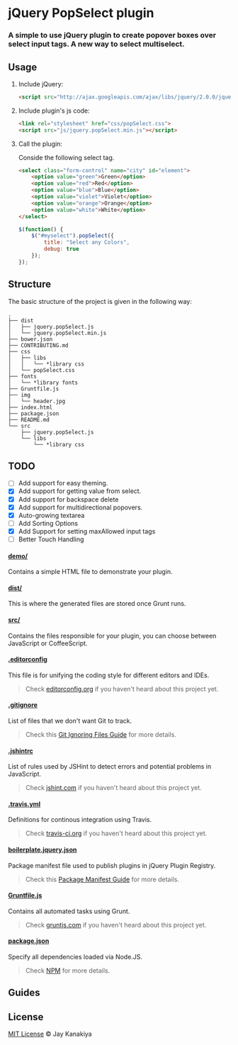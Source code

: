 # jQuery PopSelect plugin

### A simple to use jQuery plugin to create popover boxes over select input tags. A new way to select multiselect.



## Usage

1. Include jQuery:

	```html
	<script src="http://ajax.googleapis.com/ajax/libs/jquery/2.0.0/jquery.min.js"></script>
	```

2. Include plugin's js code:

	```html
	<link rel="stylesheet" href="css/popSelect.css">
	<script src="js/jquery.popSelect.min.js"></script>
	```

3. Call the plugin:

	Conside the following select tag.

	```html
	<select class="form-control" name="city" id="element">
		<option value="green">Green</option>
		<option value="red">Red</option>
		<option value="blue">Blue</option>
		<option value="violet">Violet</option>
		<option value="orange">Orange</option>
		<option value="white">White</option>
	</select>
	```

	```javascript
	$(function() {
		$("#myselect").popSelect({
			title: "Select any Colors",
			debug: true
		});
	});
	```

## Structure

The basic structure of the project is given in the following way:

```
.
├── dist
│   ├── jquery.popSelect.js
│   └── jquery.popSelect.min.js
├── bower.json
├── CONTRIBUTING.md
├── css
│   ├── libs
│   │   └── *library css
│   └── popSelect.css
├── fonts
│   └── *library fonts
├── Gruntfile.js
├── img
│   └── header.jpg
├── index.html
├── package.json
├── README.md
└── src
    ├── jquery.popSelect.js
    └── libs
        └── *library css
```

## TODO

- [ ] Add support for easy theming.
- [x] Add support for getting value from select.
- [x] Add support for backspace delete
- [x] Add support for multidirectional popovers.
- [x] Auto-growing textarea
- [ ] Add Sorting Options
- [x] Add Support for setting maxAllowed input tags
- [ ] Better Touch Handling

#### [demo/](https://github.com/jquery-boilerplate/boilerplate/tree/master/demo)

Contains a simple HTML file to demonstrate your plugin.

#### [dist/](https://github.com/jquery-boilerplate/boilerplate/tree/master/dist)

This is where the generated files are stored once Grunt runs.

#### [src/](https://github.com/jquery-boilerplate/boilerplate/tree/master/src)

Contains the files responsible for your plugin, you can choose between JavaScript or CoffeeScript.

#### [.editorconfig](https://github.com/jquery-boilerplate/boilerplate/tree/master/.editorconfig)

This file is for unifying the coding style for different editors and IDEs.

> Check [editorconfig.org](http://editorconfig.org) if you haven't heard about this project yet.

#### [.gitignore](https://github.com/jquery-boilerplate/boilerplate/tree/master/.gitignore)

List of files that we don't want Git to track.

> Check this [Git Ignoring Files Guide](https://help.github.com/articles/ignoring-files) for more details.

#### [.jshintrc](https://github.com/jquery-boilerplate/boilerplate/tree/master/.jshintrc)

List of rules used by JSHint to detect errors and potential problems in JavaScript.

> Check [jshint.com](http://jshint.com/about/) if you haven't heard about this project yet.

#### [.travis.yml](https://github.com/jquery-boilerplate/boilerplate/tree/master/.travis.yml)

Definitions for continous integration using Travis.

> Check [travis-ci.org](http://about.travis-ci.org/) if you haven't heard about this project yet.

#### [boilerplate.jquery.json](https://github.com/jquery-boilerplate/boilerplate/tree/master/boilerplate.jquery.json)

Package manifest file used to publish plugins in jQuery Plugin Registry.

> Check this [Package Manifest Guide](http://plugins.jquery.com/docs/package-manifest/) for more details.

#### [Gruntfile.js](https://github.com/jquery-boilerplate/boilerplate/tree/master/Gruntfile.js)

Contains all automated tasks using Grunt.

> Check [gruntjs.com](http://gruntjs.com) if you haven't heard about this project yet.

#### [package.json](https://github.com/jquery-boilerplate/boilerplate/tree/master/package.json)

Specify all dependencies loaded via Node.JS.

> Check [NPM](https://npmjs.org/doc/json.html) for more details.

## Guides



## License

[MIT License](http://mit-license.org/) © Jay Kanakiya

